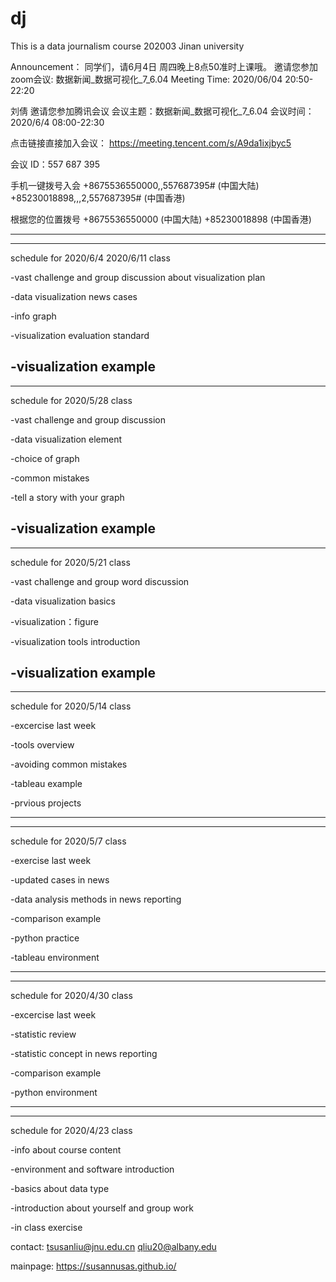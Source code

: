 # dj
This is a data journalism course 202003 Jinan university

Announcement：
同学们，请6月4日 周四晚上8点50准时上课哦。
邀请您参加zoom会议: 数据新闻_数据可视化_7_6.04
Meeting Time: 2020/06/04 20:50-22:20

刘倩 邀请您参加腾讯会议
会议主题：数据新闻_数据可视化_7_6.04
会议时间：2020/6/4 08:00-22:30

点击链接直接加入会议：
https://meeting.tencent.com/s/A9da1ixjbyc5

会议 ID：557 687 395

手机一键拨号入会
+8675536550000,,557687395# (中国大陆)
+85230018898,,,2,557687395# (中国香港)

根据您的位置拨号
+8675536550000 (中国大陆)
+85230018898 (中国香港)



----------------------------------
----------------------------------
schedule for 2020/6/4 2020/6/11 class

-vast challenge and group discussion about visualization plan

-data visualization news cases

-info graph

-visualization evaluation standard

-visualization example
----------------------------------
----------------------------------
schedule for 2020/5/28 class

-vast challenge and group discussion

-data visualization element

-choice of graph

-common mistakes

-tell a story with your graph 

-visualization example
----------------------------------
----------------------------------
schedule for 2020/5/21 class

-vast challenge and group word discussion

-data visualization basics

-visualization：figure 

-visualization tools introduction 

-visualization example
----------------------------------
----------------------------------
schedule for 2020/5/14 class

-excercise last week

-tools overview

-avoiding common mistakes

-tableau example

-prvious projects

----------------------------------
----------------------------------

schedule for 2020/5/7 class

-exercise last week

-updated cases in news

-data analysis methods in news reporting

-comparison example

-python practice

-tableau environment

----------------------------------
----------------------------------
schedule for 2020/4/30 class

-excercise last week

-statistic review

-statistic concept in news reporting

-comparison example

-python environment

----------------------------------
----------------------------------

schedule for 2020/4/23 class

-info about course content

-environment and software introduction

-basics about data type

-introduction about yourself and group work

-in class exercise 

contact:
tsusanliu@jnu.edu.cn
qliu20@albany.edu

mainpage: 
https://susannusas.github.io/
